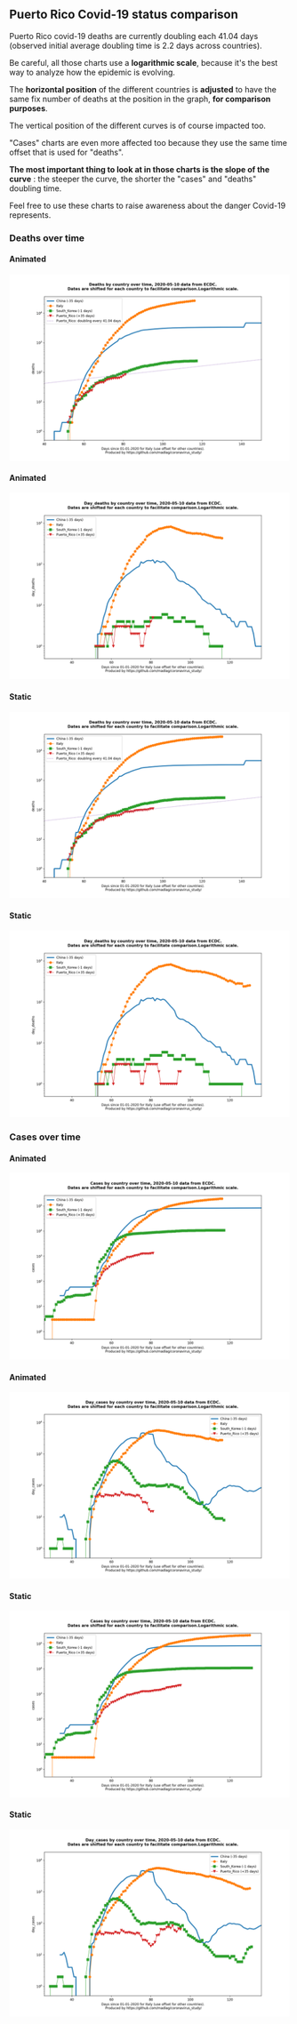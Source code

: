 ## Puerto Rico Covid-19 status comparison 

Puerto Rico covid-19 deaths are currently doubling each 41.04 days (observed initial average doubling time is 2.2 days across countries).



Be careful, all those charts use a **logarithmic scale**, because it's the best way to analyze how the epidemic is evolving.
 
The **horizontal position** of the different countries is **adjusted** to have the same fix number of deaths at the position in the graph, **for comparison purposes**.

The vertical position of the different curves is of course impacted too.

"Cases" charts are even more affected too because they use the same time offset that is used for "deaths".

**The most important thing to look at in those charts is the slope of the curve** : the steeper the curve, the shorter the "cases" and "deaths" doubling time.

Feel free to use these charts to raise awareness about the danger Covid-19 represents. 


 
### Deaths over time
 
#### Animated
![Puerto Rico covid-19 deaths animated chart](https://raw.githubusercontent.com/madlag/coronavirus_study/master/notebooks/graphs/2020-05-10/countries/Puerto_Rico/2020-05-10_Puerto_Rico_deaths.gif "Puerto Rico covid-19 deaths animated chart")   
 
#### Animated
![Puerto Rico covid-19 daily deaths animated chart](https://raw.githubusercontent.com/madlag/coronavirus_study/master/notebooks/graphs/2020-05-10/countries/Puerto_Rico/2020-05-10_Puerto_Rico_day_deaths.gif "Puerto Rico covid-19 day_deaths animated chart")   
 
#### Static
![Puerto Rico covid-19 deaths static chart](https://raw.githubusercontent.com/madlag/coronavirus_study/master/notebooks/graphs/2020-05-10/countries/Puerto_Rico/2020-05-10_Puerto_Rico_deaths.png "Puerto Rico covid-19 deaths static chart")   
 
#### Static
![Puerto Rico covid-19 daily deaths static chart](https://raw.githubusercontent.com/madlag/coronavirus_study/master/notebooks/graphs/2020-05-10/countries/Puerto_Rico/2020-05-10_Puerto_Rico_day_deaths.png "Puerto Rico covid-19 day_deaths static chart")   

 
### Cases over time
 
#### Animated
![Puerto Rico covid-19 cases animated chart](https://raw.githubusercontent.com/madlag/coronavirus_study/master/notebooks/graphs/2020-05-10/countries/Puerto_Rico/2020-05-10_Puerto_Rico_cases.gif "Puerto Rico covid-19 cases animated chart")   
 
#### Animated
![Puerto Rico covid-19 daily cases animated chart](https://raw.githubusercontent.com/madlag/coronavirus_study/master/notebooks/graphs/2020-05-10/countries/Puerto_Rico/2020-05-10_Puerto_Rico_day_cases.gif "Puerto Rico covid-19 day_cases animated chart")   
 
#### Static
![Puerto Rico covid-19 cases static chart](https://raw.githubusercontent.com/madlag/coronavirus_study/master/notebooks/graphs/2020-05-10/countries/Puerto_Rico/2020-05-10_Puerto_Rico_cases.png "Puerto Rico covid-19 cases static chart")   
 
#### Static
![Puerto Rico covid-19 daily cases static chart](https://raw.githubusercontent.com/madlag/coronavirus_study/master/notebooks/graphs/2020-05-10/countries/Puerto_Rico/2020-05-10_Puerto_Rico_day_cases.png "Puerto Rico covid-19 day_cases static chart")   


